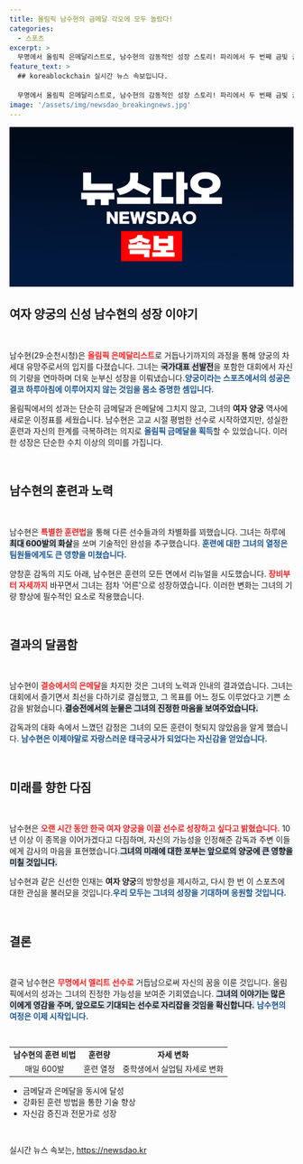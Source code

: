 ```yaml
---
title: 올림픽 남수현의 금메달 각오에 모두 놀랐다!
categories:
  - 스포츠
excerpt: >
  무명에서 올림픽 은메달리스트로, 남수현의 감동적인 성장 스토리! 파리에서 두 번째 금빛 꿈을 향해 나아가는 그의 피나는 노력과 도전을 확인해보세요.
feature_text: >
  ## koreablockchain 실시간 뉴스 속보입니다.

  무명에서 올림픽 은메달리스트로, 남수현의 감동적인 성장 스토리! 파리에서 두 번째 금빛 꿈을 향해 나아가는 그의 피나는 노력과 도전을 확인해보세요.
image: '/assets/img/newsdao_breakingnews.jpg'
---
```


<p><img src="/assets/img/newsdao_breakingnews.jpg" alt="koreablockchain 속보" /></p>

<h2 data-ke-size="size26">여자 양궁의 신성 남수현의 성장 이야기</h2>

<p data-ke-size="size16">&nbsp;</p>

<p>남수현(29·순천시청)은 <b><span style="color: #ee2323;">올림픽 은메달리스트</span></b>로 거듭나기까지의 과정을 통해 양궁의 차세대 유망주로서의 입지를 다졌습니다. 그녀는 <b><span style="background-color: #21538527;">국가대표 선발전</span></b>을 포함한 대회에서 자신의 기량을 연마하며 더욱 눈부신 성장을 이뤄냈습니다.<b><span style="color: #1a5490;">양궁이라는 스포츠에서의 성공은 결코 하루아침에 이루어지지 않는 것임을 몸소 증명한 셈입니다.</span></b> </p>

<p>올림픽에서의 성과는 단순히 금메달과 은메달에 그치지 않고, 그녀의 <b>여자 양궁</b> 역사에 새로운 이정표를 세웠습니다. 남수현은 고교 시절 평범한 선수로 시작하였지만, 성실한 훈련과 자신의 한계를 극복하려는 의지로 <b><span style="color: #1a5490;">올림픽 금메달을 획득</span></b>할 수 있었습니다. 이러한 성장은 단순한 수치 이상의 의미를 가집니다.</p>

<p data-ke-size="size16">&nbsp;</p>

<h2 data-ke-size="size26">남수현의 훈련과 노력</h2>

<p data-ke-size="size16">&nbsp;</p>

<p>남수현은 <b><span style="color: #ee2323;">특별한 훈련법</span></b>을 통해 다른 선수들과의 차별화를 꾀했습니다. 그녀는 하루에 <b><span style="background-color: #21538527;">최대 600발의 화살</span></b>을 쏘며 기술적인 완성을 추구했습니다. <b><span style="color: #1a5490;">훈련에 대한 그녀의 열정은 팀원들에게도 큰 영향을 미쳤습니다.</span></b> </p>

<p>양창훈 감독의 지도 아래, 남수현은 훈련의 모든 면에서 리뉴얼을 시도했습니다. <b><span style="color: #ee2323;">장비부터 자세까지</span></b> 바꾸면서 그녀는 점차 '어른'으로 성장하였습니다. 이러한 변화는 그녀의 기량 향상에 필수적인 요소로 작용했습니다. </p>

<p data-ke-size="size16">&nbsp;</p>

<h2 data-ke-size="size26">결과의 달콤함</h2>

<p data-ke-size="size16">&nbsp;</p>

<p>남수현이 <b><span style="color: #ee2323;">결승에서의 은메달</span></b>을 차지한 것은 그녀의 노력과 인내의 결과였습니다. 그녀는 대회에서 즐기면서 최선을 다하기로 결심했고, 그 목표를 어느 정도 이루었다고 기쁜 소감을 밝혔습니다.<b><span style="background-color: #21538527;">결승전에서의 눈물은 그녀의 진정한 마음을 보여주었습니다.</span></b></p>

<p>감독과의 대화 속에서 느꼈던 감정은 그녀의 모든 훈련이 헛되지 않았음을 알게 했습니다. <b><span style="color: #1a5490;">남수현은 이제야말로 자랑스러운 태극궁사가 되었다는 자신감을 얻었습니다.</span></b> </p>

<p data-ke-size="size16">&nbsp;</p>

<h2 data-ke-size="size26">미래를 향한 다짐</h2>

<p data-ke-size="size16">&nbsp;</p>

<p>남수현은 <b><span style="color: #ee2323;">오랜 시간 동안 한국 여자 양궁을 이끌 선수로 성장하고 싶다고 밝혔습니다.</span></b> 10년 이상 이 종목을 이어가겠다고 다짐하며, 자신의 가능성을 인정해준 감독과 주변 이들에게 감사의 마음을 표현했습니다.<b><span style="background-color: #21538527;">그녀의 미래에 대한 포부는 앞으로의 양궁에 큰 영향을 미칠 것입니다.</span></b></p>

<p>남수현과 같은 신선한 인재는 <b>여자 양궁</b>의 방향성을 제시하고, 다시 한 번 이 스포츠에 대한 관심을 불러모을 것입니다.<b><span style="color: #1a5490;">우리 모두는 그녀의 성장을 기대하며 응원할 것입니다.</span></b> </p>

<p data-ke-size="size16">&nbsp;</p>

<h2 data-ke-size="size26">결론</h2>

<p data-ke-size="size16">&nbsp;</p>

<p>결국 남수현은 <b><span style="color: #ee2323;">무명에서 엘리트 선수로</span></b> 거듭남으로써 자신의 꿈을 이룬 것입니다. 올림픽에서의 성과는 그녀의 진정한 가능성을 보여준 기회였습니다. <b><span style="background-color: #21538527;">그녀의 이야기는 많은 이에게 영감을 주며, 앞으로도 기대되는 선수로 자리잡을 것임을 확신합니다.</span></b> <b><span style="color: #1a5490;">남수현의 여정은 이제 시작입니다.</span></b> </p>

<p data-ke-size="size16">&nbsp;</p>

<table>
<tr>
<td style="text-align: center; height: 17px;"><b>남수현의 훈련 비법</b></td>
<td style="text-align: center; height: 17px;"><b>훈련량</b></td>
<td style="text-align: center; height: 17px;"><b>자세 변화</b></td>
</tr>
<tr>
<td style="text-align: center; height: 17px;">매일 600발</td>
<td style="text-align: center; height: 17px;">훈련 열정</td>
<td style="text-align: center; height: 17px;">중학생에서 실업팀 자세로 변화</td>
</tr>
</table>

<ul>
<li>금메달과 은메달을 동시에 달성</li>
<li>강화된 훈련 방법을 통한 기술 향상</li>
<li>자신감 증진과 전문가로 성장</li>
</ul>

<p data-ke-size="size16">&nbsp;</p>
실시간 뉴스 속보는, <a href="https://newsdao.kr" rel="dofollow">https://newsdao.kr</a>


